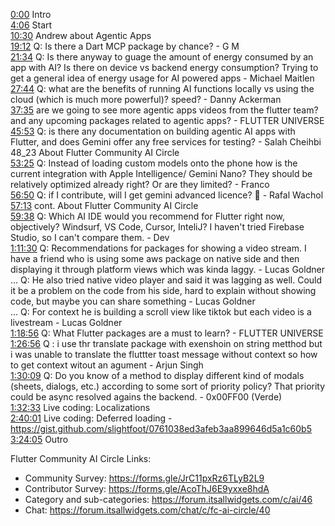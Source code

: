 [0:00](https://www.youtube.com/watch?v=XRuKywXD7zM&t=0m00s) Intro  
[4:06](https://www.youtube.com/watch?v=XRuKywXD7zM&t=4m06s) Start  
[10:30](https://www.youtube.com/watch?v=XRuKywXD7zM&t=10m30s) Andrew about Agentic Apps  
[19:12](https://www.youtube.com/watch?v=XRuKywXD7zM&t=19m12s) Q: Is there a Dart MCP package by chance? - G M  
[21:34](https://www.youtube.com/watch?v=XRuKywXD7zM&t=21m34s) Q: Is there anyway to guage the amount of energy consumed by an app with AI? Is there on device vs backend energy consumption? Trying to get a general idea of energy usage for AI powered apps - Michael Maitlen  
[27:44](https://www.youtube.com/watch?v=XRuKywXD7zM&t=27m44s) Q: what are the benefits of running AI functions locally vs using the cloud (which is much more powerful)? speed? - Danny Ackerman  
[37:35](https://www.youtube.com/watch?v=XRuKywXD7zM&t=37m35s) are we going to see more agentic apps videos from the flutter team? and any upcoming packages related to agentic apps? - FLUTTER UNIVERSE  
[45:53](https://www.youtube.com/watch?v=XRuKywXD7zM&t=45m53s) Q: is there any documentation on building agentic AI apps with Flutter, and does Gemini offer any free services for testing? - Salah Cheihbi  
48_23 About Flutter Community AI Circle  
[53:25](https://www.youtube.com/watch?v=XRuKywXD7zM&t=53m25s) Q: Instead of loading custom models onto the phone how is the current integration with Apple Intelligence/ Gemini Nano? They should be relatively optimized already right? Or are they limited? - Franco  
[56:50](https://www.youtube.com/watch?v=XRuKywXD7zM&t=56m50s) Q: if I contribute, will I get gemini advanced licence? 🙂 - Rafal Wachol  
[57:13](https://www.youtube.com/watch?v=XRuKywXD7zM&t=57m13s) cont. About Flutter Community AI Circle  
[59:38](https://www.youtube.com/watch?v=XRuKywXD7zM&t=59m38s) Q: Which AI IDE would you recommend for Flutter right now, objectively? Windsurf, VS Code, Cursor, InteliJ? I haven't tried Firebase Studio, so I can't compare them. - Dev  
[1:11:30](https://www.youtube.com/watch?v=XRuKywXD7zM&t=1h11m30s)  Q: Recommendations for packages for showing a video stream. I have a friend who is using some aws package on native side and then displaying it through platform views which was kinda laggy. - Lucas Goldner  
... Q: He also tried native video player and said it was lagging as well. Could it be a problem on the code from his side, hard to explain without showing code, but maybe you can share something - Lucas Goldner  
... Q: For context he is building a scroll view like tiktok but each video is a livestream - Lucas Goldner  
[1:18:56](https://www.youtube.com/watch?v=XRuKywXD7zM&t=1h18m56s) Q: What Flutter packages are a must to learn? - FLUTTER UNIVERSE  
[1:26:56](https://www.youtube.com/watch?v=XRuKywXD7zM&t=1h26m56s) Q : i use thr translate package with exenshoin on string metthod but i was unable to translate the fluttter toast message without context so how to get context witout an agument  - Arjun Singh  
[1:30:09](https://www.youtube.com/watch?v=XRuKywXD7zM&t=1h30m09s) Q: Do you know of a method to display different kind of modals (sheets, dialogs, etc.) according to some sort of priority policy? That priority could be async resolved agains the backend. - 0x00FF00 (Verde)  
[1:32:33](https://www.youtube.com/watch?v=XRuKywXD7zM&t=1h32m33s) Live coding: Localizations  
[2:40:01](https://www.youtube.com/watch?v=XRuKywXD7zM&t=2h40m01s) Live coding: Deferred loading - https://gist.github.com/slightfoot/0761038ed3afeb3aa899646d5a1c60b5  
[3:24:05](https://www.youtube.com/watch?v=XRuKywXD7zM&t=3h24m05s) Outro  
  
Flutter Community AI Circle Links:  
- Community Survey: https://forms.gle/JrC11pxRz6TLyB2L9  
- Contributor Survey: https://forms.gle/AcoThJ6E9yxxe8hdA  
- Category and sub-categories: https://forum.itsallwidgets.com/c/ai/46  
- Chat: https://forum.itsallwidgets.com/chat/c/fc-ai-circle/40  
